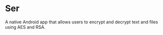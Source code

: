 # Ser
A native Android app that allows users to encrypt and decrypt text and files using AES and RSA.

